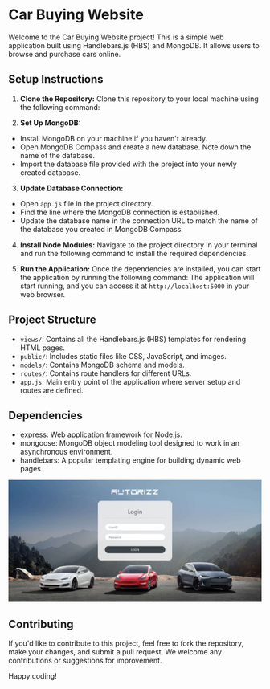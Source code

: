 # Car Buying Website

Welcome to the Car Buying Website project! This is a simple web application built using Handlebars.js (HBS) and MongoDB. It allows users to browse and purchase cars online.

## Setup Instructions

1. **Clone the Repository:**
   Clone this repository to your local machine using the following command:

2. **Set Up MongoDB:**
- Install MongoDB on your machine if you haven't already.
- Open MongoDB Compass and create a new database. Note down the name of the database.
- Import the database file provided with the project into your newly created database.

3. **Update Database Connection:**
- Open `app.js` file in the project directory.
- Find the line where the MongoDB connection is established.
- Update the database name in the connection URL to match the name of the database you created in MongoDB Compass.

4. **Install Node Modules:**
Navigate to the project directory in your terminal and run the following command to install the required dependencies:

5. **Run the Application:**
Once the dependencies are installed, you can start the application by running the following command:
The application will start running, and you can access it at `http://localhost:5000` in your web browser.

## Project Structure

- `views/`: Contains all the Handlebars.js (HBS) templates for rendering HTML pages.
- `public/`: Includes static files like CSS, JavaScript, and images.
- `models/`: Contains MongoDB schema and models.
- `routes/`: Contains route handlers for different URLs.
- `app.js`: Main entry point of the application where server setup and routes are defined.

## Dependencies

- express: Web application framework for Node.js.
- mongoose: MongoDB object modeling tool designed to work in an asynchronous environment.
- handlebars: A popular templating engine for building dynamic web pages.

![adminlogin](docs/assets/admin_login.png)
## Contributing

If you'd like to contribute to this project, feel free to fork the repository, make your changes, and submit a pull request. We welcome any contributions or suggestions for improvement.

Happy coding!

